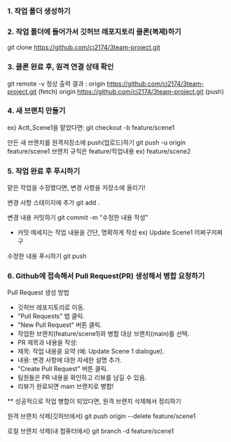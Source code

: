 ### 1. 작업 폴더 생성하기

### 2. 작업 폴더에 들어가서 깃허브 레포지토리 클론(복제)하기
git clone https://github.com/cj2174/3team-project.git

### 3. 클론 완료 후, 원격 연결 상태 확인
git remote -v
정상 출력 결과 :
origin  https://github.com/cj2174/3team-project.git (fetch)
origin  https://github.com/cj2174/3team-project.git (push)


### 4. 새 브랜치 만들기
ex) ActI_Scene1을 맡았다면:
git checkout -b feature/scene1

만든 새 브랜치를 원격저장소에 push(업로드)하기
git push -u origin feature/scene1
브랜치 규칙은 feature/작업내용
ex) feature/scene2


### 5. 작업 완료 후 푸시하기
맡은 작업을 수정했다면, 변경 사항을 저장소에 올리기!

변경 사항 스테이지에 추가
git add .

변경 내용 커밋하기
git commit -m "수정한 내용 작성"
* 커밋 메세지는 작업 내용을 간단, 명확하게 작성
ex) Update Scene1 어쩌구저쩌구

수정한 내용 푸시하기
git push

### 6. Github에 접속해서 Pull Request(PR) 생성해서 병합 요청하기
Pull Request 생성 방법
- 깃허브 레포지토리로 이동.
- "Pull Requests" 탭 클릭.
- "New Pull Request" 버튼 클릭.
- 작업한 브랜치(feature/scene1)와 병합 대상 브랜치(main)를 선택.
- PR 제목과 내용을 작성:
- 제목: 작업 내용을 요약 (예: Update Scene 1 dialogue).
- 내용: 변경 사항에 대한 자세한 설명 추가.
- "Create Pull Request" 버튼 클릭.
- 팀원들은 PR 내용을 확인하고 리뷰를 남길 수 있음.
- 리뷰가 완료되면 main 브랜치로 병합!

** 성공적으로 작업 병합이 되었다면, 원격 브랜치 삭제해서 정리하기

원격 브랜치 삭제(깃허브에서)
git push origin --delete feature/scene1

로컬 브랜치 삭제(내 컴퓨터에서)
git branch -d feature/scene1
